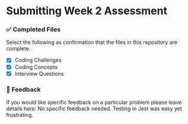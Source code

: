 # Submitting Week 2 Assessment

### ✅ Completed Files

Select the following as confirmation that the files in this repository are complete.

- [x] Coding Challenges
- [x] Coding Concepts
- [x] Interview Questions

### 📝 Feedback

If you would like specific feedback on a particular problem please leave details here:
No specific feedback needed.
Testing in Jest was easy yet frustrating.
